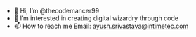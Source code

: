 - 👋 Hi, I’m @thecodemancer99
- 👀 I’m interested in creating digital wizardry through code
- 📫 How to reach me Email: ayush.srivastava@intimetec.com

<!---
thecodemancer99/thecodemancer99 is a ✨ special ✨ repository because its `README.md` (this file) appears on your GitHub profile.
You can click the Preview link to take a look at your changes.
--->
